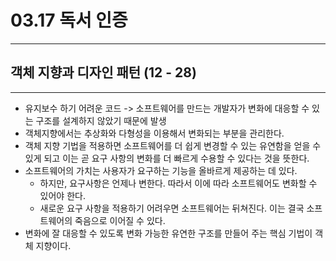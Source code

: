 # 03.17 독서 인증

---
## 객체 지향과 디자인 패턴 (12 - 28)

---


- 유지보수 하기 어려운 코드 -> 소프트웨어를 만드는 개발자가 변화에 대응할 수 있는 구조를 설계하지 않았기 때문에 발생
- 객체지향에서는 추상화와 다형성을 이용해서 변화되는 부분을 관리한다.
- 객체 지향 기법을 적용하면 소프트웨어를 더 쉽게 변경할 수 있는 유연함을 얻을 수 있게 되고 이는 곧 요구 사항의 변화를 더 빠르게 수용할 수 있다는 것을 뜻한다.
- 소프트웨어의 가치는 사용자가 요구하는 기능을 올바르게 제공하는 데 있다.
    - 하지만, 요구사항은 언제나 변한다. 따라서 이에 따라 소프트웨어도 변화할 수 있어야 한다.
    - 새로운 요구 사항을 적용하기 어려우면 소프트웨어는 뒤쳐진다. 이는 결국 소프트웨어의 죽음으로 이어질 수 있다.
- 변화에 잘 대응할 수 있도록 변화 가능한 유연한 구조를 만들어 주는 핵심 기법이 객체 지향이다.
    